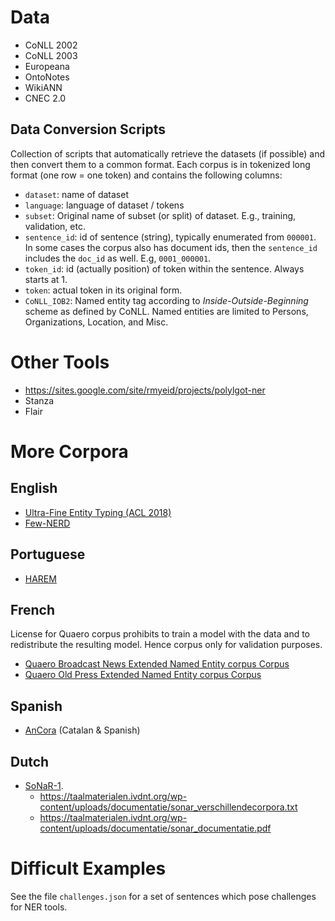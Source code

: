 # Data

- CoNLL 2002
- CoNLL 2003
- Europeana
- OntoNotes
- WikiANN
- CNEC 2.0

## Data Conversion Scripts

Collection of scripts that automatically retrieve the datasets (if possible) and then convert them to a common format. Each corpus is in tokenized long format (one row = one token) and contains the following columns:

- `dataset`: name of dataset
- `language`: language of dataset / tokens
- `subset`: Original name of subset (or split) of dataset. E.g., training, validation, etc.
- `sentence_id`: id of sentence (string), typically enumerated from `000001`. In some cases the corpus also has document ids, then the `sentence_id` includes the `doc_id` as well. E.g, `0001_000001`.
- `token_id`: id (actually position) of token within the sentence. Always starts at 1.
- `token`: actual token in its original form.
- `CoNLL_IOB2`: Named entity tag according to *Inside-Outside-Beginning* scheme as defined by CoNLL. Named entities are limited to Persons, Organizations, Location, and Misc. 

# Other Tools

- https://sites.google.com/site/rmyeid/projects/polylgot-ner
- Stanza
- Flair

# More Corpora

## English

- [Ultra-Fine Entity Typing (ACL 2018)](https://www.cs.utexas.edu/~eunsol/html_pages/open_entity.html)
- [Few-NERD](https://ningding97.github.io/fewnerd/)

## Portuguese

- [HAREM](https://www.linguateca.pt/HAREM/)

## French

License for Quaero corpus prohibits to train a model with the data and to redistribute the resulting model. Hence corpus only for validation purposes.

- [Quaero Broadcast News Extended Named Entity corpus Corpus](http://catalog.elra.info/en-us/repository/browse/ELRA-S0349/)
- [Quaero Old Press Extended Named Entity corpus Corpus](http://catalog.elra.info/en-us/repository/browse/ELRA-W0073/)

## Spanish

- [AnCora](http://clic.ub.edu/corpus/en/ancora) (Catalan & Spanish)

## Dutch

- [SoNaR-1](https://taalmaterialen.ivdnt.org/download/tstc-sonar-corpus/). 
    - https://taalmaterialen.ivdnt.org/wp-content/uploads/documentatie/sonar_verschillendecorpora.txt
    - https://taalmaterialen.ivdnt.org/wp-content/uploads/documentatie/sonar_documentatie.pdf

# Difficult Examples

See the file `challenges.json` for a set of sentences which pose challenges for NER tools.
